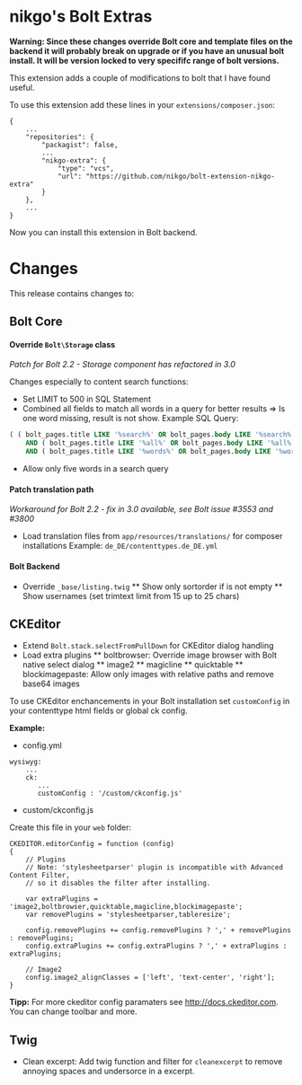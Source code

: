 nikgo's Bolt Extras
===================

**Warning: Since these changes override Bolt core and template files on the backend it will probably break on upgrade or if you have an unusual bolt install. 
It will be version locked to very specififc range of bolt versions.**

This extension adds a couple of modifications to bolt that I have found useful.

To use this extension add these lines in your `extensions/composer.json`:

````
{
    ...
    "repositories": {
        "packagist": false,
        ...
        "nikgo-extra": {
            "type": "vcs",
            "url": "https://github.com/nikgo/bolt-extension-nikgo-extra"
        }
    },
    ...
}
````
Now you can install this extension in Bolt backend.

# Changes

This release contains changes to:

## Bolt Core

#### Override `Bolt\Storage` class

*Patch for Bolt 2.2 - Storage component has refactored in 3.0*

Changes especially to content search functions:

* Set LIMIT to 500 in SQL Statement
* Combined all fields to match all words in a query for better results
   => Is one word missing, result is not show.
  Example SQL Query:
````sql
( ( bolt_pages.title LIKE '%search%' OR bolt_pages.body LIKE '%search%' )
    AND ( bolt_pages.title LIKE '%all%' OR bolt_pages.body LIKE '%all%' )
    AND ( bolt_pages.title LIKE '%words%' OR bolt_pages.body LIKE '%words%' ) )
````
* Allow only five words in a search query

#### Patch translation path 

*Workaround for Bolt 2.2 - fix in 3.0 available, see Bolt issue #3553 and #3800*

* Load translation files from `app/resources/translations/` for composer installations
  Example: `de_DE/contenttypes.de_DE.yml`

#### Bolt Backend

* Override `_base/listing.twig` 
** Show only sortorder if is not empty
** Show usernames (set trimtext limit from 15 up to 25 chars) 

## CKEditor 

* Extend `Bolt.stack.selectFromPullDown` for CKEditor dialog handling 
* Load extra plugins
** boltbrowser: Override image browser with Bolt native select dialog
** image2
** magicline
** quicktable
** blockimagepaste: Allow only images with relative paths and remove base64 images

To use CKEditor enchancements in your Bolt installation set `customConfig` in your contenttype html fields or global ck config.

**Example:**

* config.yml

````
wysiwyg:
    ...
    ck:
       ...
       customConfig : '/custom/ckconfig.js'
````

* custom/ckconfig.js

Create this file in your `web` folder:

````
CKEDITOR.editorConfig = function (config)
{
    // Plugins
    // Note: 'stylesheetparser' plugin is incompatible with Advanced Content Filter, 
    // so it disables the filter after installing.
    
    var extraPlugins = 'image2,boltbrowser,quicktable,magicline,blockimagepaste';
    var removePlugins = 'stylesheetparser,tableresize';
    
    config.removePlugins += config.removePlugins ? ',' + removePlugins : removePlugins;
    config.extraPlugins += config.extraPlugins ? ',' + extraPlugins : extraPlugins;

    // Image2
    config.image2_alignClasses = ['left', 'text-center', 'right'];
}

````

**Tipp:** For more ckeditor config paramaters see http://docs.ckeditor.com. You can change toolbar and more.  

## Twig

* Clean excerpt: Add twig function and filter for `cleanexcerpt` to remove annoying spaces and undersorce in a excerpt. 

